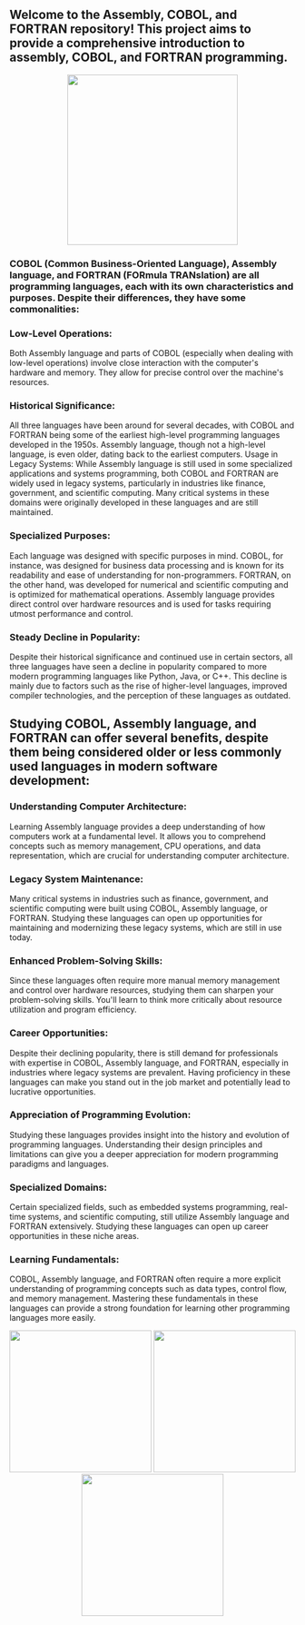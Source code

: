 ## Welcome to the Assembly, COBOL, and FORTRAN repository! This project aims to provide a comprehensive introduction to assembly, COBOL, and FORTRAN programming. 

<div id="header" align="center">
  <img src="https://media.giphy.com/media/v1.Y2lkPTc5MGI3NjExdTliZHU5bHl3dW03NWFldGxzd2dzb2NyM2I0endqMzNoZmJlbDU3eCZlcD12MV9pbnRlcm5hbF9naWZfYnlfaWQmY3Q9Zw/s38w1LiusWWGv5r6GM/giphy.gif" width = "300"/>
</div>


### COBOL (Common Business-Oriented Language), Assembly language, and FORTRAN (FORmula TRANslation) are all programming languages, each with its own characteristics and purposes. Despite their differences, they have some commonalities:

### Low-Level Operations: 
Both Assembly language and parts of COBOL (especially when dealing with low-level operations) involve close interaction with the computer's hardware and memory. They allow for precise control over the machine's resources.

### Historical Significance: 
All three languages have been around for several decades, with COBOL and FORTRAN being some of the earliest high-level programming languages developed in the 1950s. Assembly language, though not a high-level language, is even older, dating back to the earliest computers.
Usage in Legacy Systems: While Assembly language is still used in some specialized applications and systems programming, both COBOL and FORTRAN are widely used in legacy systems, particularly in industries like finance, government, and scientific computing. Many critical systems in these domains were originally developed in these languages and are still maintained.

### Specialized Purposes: 
Each language was designed with specific purposes in mind. COBOL, for instance, was designed for business data processing and is known for its readability and ease of understanding for non-programmers. FORTRAN, on the other hand, was developed for numerical and scientific computing and is optimized for mathematical operations. Assembly language provides direct control over hardware resources and is used for tasks requiring utmost performance and control.

### Steady Decline in Popularity: 
Despite their historical significance and continued use in certain sectors, all three languages have seen a decline in popularity compared to more modern programming languages like Python, Java, or C++. This decline is mainly due to factors such as the rise of higher-level languages, improved compiler technologies, and the perception of these languages as outdated.

## Studying COBOL, Assembly language, and FORTRAN can offer several benefits, despite them being considered older or less commonly used languages in modern software development:

### Understanding Computer Architecture: 
Learning Assembly language provides a deep understanding of how computers work at a fundamental level. It allows you to comprehend concepts such as memory management, CPU operations, and data representation, which are crucial for understanding computer architecture.

### Legacy System Maintenance:
Many critical systems in industries such as finance, government, and scientific computing were built using COBOL, Assembly language, or FORTRAN. Studying these languages can open up opportunities for maintaining and modernizing these legacy systems, which are still in use today.

### Enhanced Problem-Solving Skills:
Since these languages often require more manual memory management and control over hardware resources, studying them can sharpen your problem-solving skills. You'll learn to think more critically about resource utilization and program efficiency.

### Career Opportunities: 
Despite their declining popularity, there is still demand for professionals with expertise in COBOL, Assembly language, and FORTRAN, especially in industries where legacy systems are prevalent. Having proficiency in these languages can make you stand out in the job market and potentially lead to lucrative opportunities.

### Appreciation of Programming Evolution: 
Studying these languages provides insight into the history and evolution of programming languages. Understanding their design principles and limitations can give you a deeper appreciation for modern programming paradigms and languages.

### Specialized Domains: 
Certain specialized fields, such as embedded systems programming, real-time systems, and scientific computing, still utilize Assembly language and FORTRAN extensively. Studying these languages can open up career opportunities in these niche areas.

### Learning Fundamentals: 
COBOL, Assembly language, and FORTRAN often require a more explicit understanding of programming concepts such as data types, control flow, and memory management. Mastering these fundamentals in these languages can provide a strong foundation for learning other programming languages more easily.

<div id="footer" align="center">
  <img src="https://www.svgrepo.com/show/373445/assembly.svg" width = "250"/>
  <img src="https://www.svgrepo.com/show/339080/cobol-language.svg" width = "250"/>
   <img src="https://www.svgrepo.com/show/373607/fortran.svg" width = "250"/>
</div>
